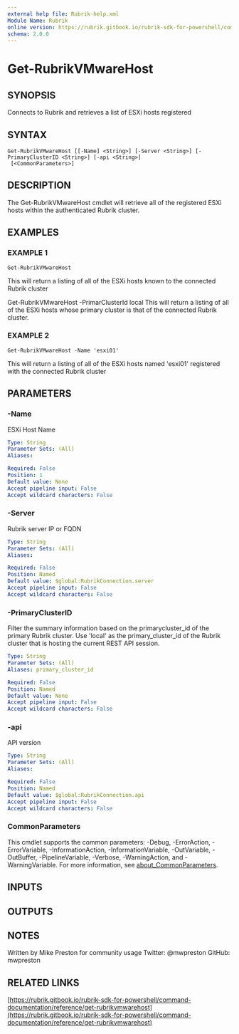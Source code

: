 ```yaml
---
external help file: Rubrik-help.xml
Module Name: Rubrik
online version: https://rubrik.gitbook.io/rubrik-sdk-for-powershell/command-documentation/reference/get-rubrikvmwarehost
schema: 2.0.0
---
```


# Get-RubrikVMwareHost

## SYNOPSIS
Connects to Rubrik and retrieves a list of ESXi hosts registered

## SYNTAX

```
Get-RubrikVMwareHost [[-Name] <String>] [-Server <String>] [-PrimaryClusterID <String>] [-api <String>]
 [<CommonParameters>]
```

## DESCRIPTION
The Get-RubrikVMwareHost cmdlet will retrieve all of the registered ESXi hosts within the authenticated Rubrik cluster.

## EXAMPLES

### EXAMPLE 1
```
Get-RubrikVMwareHost
```

This will return a listing of all of the ESXi hosts known to the connected Rubrik cluster

Get-RubrikVMwareHost -PrimarClusterId local
This will return a listing of all of the ESXi hosts whose primary cluster is that of the connected Rubrik cluster.

### EXAMPLE 2
```
Get-RubrikVMwareHost -Name 'esxi01'
```

This will return a listing of all of the ESXi hosts named 'esxi01' registered with the connected Rubrik cluster

## PARAMETERS

### -Name
ESXi Host Name

```yaml
Type: String
Parameter Sets: (All)
Aliases:

Required: False
Position: 1
Default value: None
Accept pipeline input: False
Accept wildcard characters: False
```

### -Server
Rubrik server IP or FQDN

```yaml
Type: String
Parameter Sets: (All)
Aliases:

Required: False
Position: Named
Default value: $global:RubrikConnection.server
Accept pipeline input: False
Accept wildcard characters: False
```

### -PrimaryClusterID
Filter the summary information based on the primarycluster_id of the primary Rubrik cluster.
Use 'local' as the primary_cluster_id of the Rubrik cluster that is hosting the current REST API session.

```yaml
Type: String
Parameter Sets: (All)
Aliases: primary_cluster_id

Required: False
Position: Named
Default value: None
Accept pipeline input: False
Accept wildcard characters: False
```

### -api
API version

```yaml
Type: String
Parameter Sets: (All)
Aliases:

Required: False
Position: Named
Default value: $global:RubrikConnection.api
Accept pipeline input: False
Accept wildcard characters: False
```

### CommonParameters
This cmdlet supports the common parameters: -Debug, -ErrorAction, -ErrorVariable, -InformationAction, -InformationVariable, -OutVariable, -OutBuffer, -PipelineVariable, -Verbose, -WarningAction, and -WarningVariable. For more information, see [about_CommonParameters](http://go.microsoft.com/fwlink/?LinkID=113216).

## INPUTS

## OUTPUTS

## NOTES
Written by Mike Preston for community usage
Twitter: @mwpreston
GitHub: mwpreston

## RELATED LINKS

[https://rubrik.gitbook.io/rubrik-sdk-for-powershell/command-documentation/reference/get-rubrikvmwarehost](https://rubrik.gitbook.io/rubrik-sdk-for-powershell/command-documentation/reference/get-rubrikvmwarehost)

